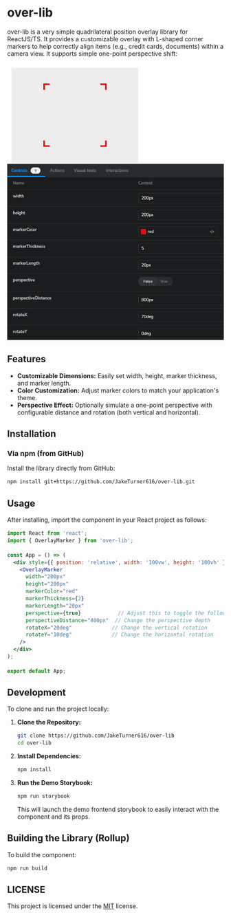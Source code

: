 # over-lib

over-lib is a very simple quadrilateral position overlay library for ReactJS/TS. It provides a customizable overlay with L-shaped corner markers to help correctly align items (e.g., credit cards, documents) within a camera view. It supports simple one-point perspective shift:

![over-lib overlay](docs\scan-overlay.gif)

## Features

- **Customizable Dimensions:** Easily set width, height, marker thickness, and marker length.
- **Color Customization:** Adjust marker colors to match your application's theme.
- **Perspective Effect:** Optionally simulate a one-point perspective with configurable distance and rotation (both vertical and horizontal).

## Installation

### Via npm (from GitHub)

Install the library directly from GitHub:

```bash
npm install git+https://github.com/JakeTurner616/over-lib.git
```

## Usage

After installing, import the component in your React project as follows:

```jsx
import React from 'react';
import { OverlayMarker } from 'over-lib';

const App = () => (
  <div style={{ position: 'relative', width: '100vw', height: '100vh' }}>
    <OverlayMarker
      width="200px"
      height="200px"
      markerColor="red"
      markerThickness={2}
      markerLength="20px"
      perspective={true}            // Adjust this to toggle the following props:
      perspectiveDistance="400px"  // Change the perspective depth
      rotateX="20deg"             // Change the vertical rotation
      rotateY="10deg"             // Change the horizontal rotation
    />
  </div>
);

export default App;
```

## Development

To clone and run the project locally:

1. **Clone the Repository:**

   ```bash
   git clone https://github.com/JakeTurner616/over-lib
   cd over-lib
   ```

2. **Install Dependencies:**

   ```bash
   npm install
   ```

3. **Run the Demo Storybook:**

   ```bash
   npm run storybook
   ```

   This will launch the demo frontend storybook to easily interact with the component and its props.

## Building the Library (Rollup)

To build the component:

```bash
npm run build
```

## LICENSE

This project is licensed under the [MIT](./LICENSE) license.